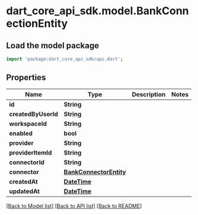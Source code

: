 # dart_core_api_sdk.model.BankConnectionEntity

## Load the model package
```dart
import 'package:dart_core_api_sdk/api.dart';
```

## Properties
Name | Type | Description | Notes
------------ | ------------- | ------------- | -------------
**id** | **String** |  | 
**createdByUserId** | **String** |  | 
**workspaceId** | **String** |  | 
**enabled** | **bool** |  | 
**provider** | **String** |  | 
**providerItemId** | **String** |  | 
**connectorId** | **String** |  | 
**connector** | [**BankConnectorEntity**](BankConnectorEntity.md) |  | 
**createdAt** | [**DateTime**](DateTime.md) |  | 
**updatedAt** | [**DateTime**](DateTime.md) |  | 

[[Back to Model list]](../README.md#documentation-for-models) [[Back to API list]](../README.md#documentation-for-api-endpoints) [[Back to README]](../README.md)


